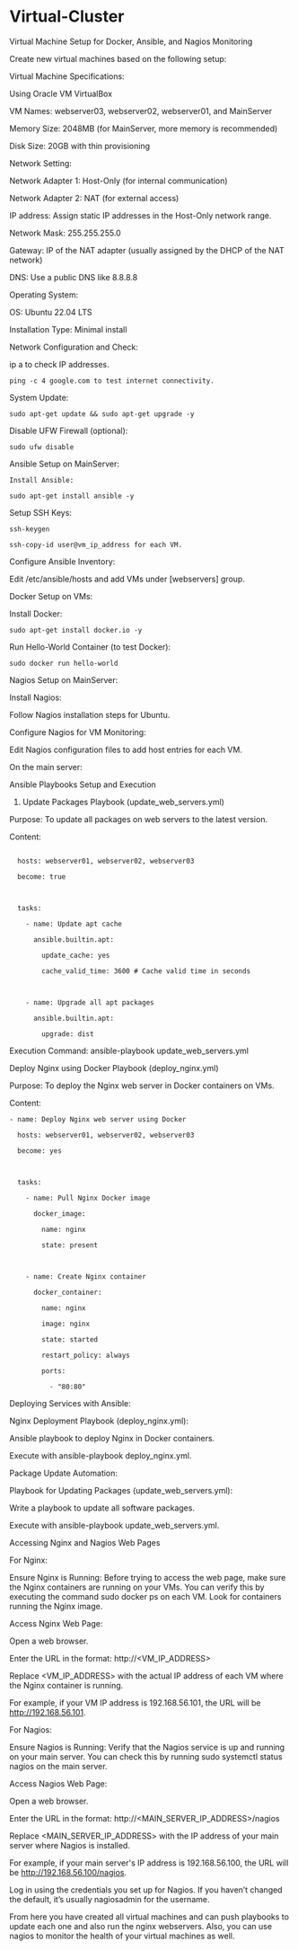 # Virtual-Cluster
Virtual Machine Setup for Docker, Ansible, and Nagios Monitoring

Create new virtual machines based on the following setup:

 

Virtual Machine Specifications:

Using Oracle VM VirtualBox

VM Names: webserver03, webserver02, webserver01, and MainServer

Memory Size: 2048MB (for MainServer, more memory is recommended)

Disk Size: 20GB with thin provisioning

 

Network Setting:

Network Adapter 1: Host-Only (for internal communication)

Network Adapter 2: NAT (for external access)

IP address: Assign static IP addresses in the Host-Only network range.

Network Mask: 255.255.255.0

Gateway: IP of the NAT adapter (usually assigned by the DHCP of the NAT network)

DNS: Use a public DNS like 8.8.8.8

Operating System:

OS: Ubuntu 22.04 LTS

Installation Type: Minimal install

 

Network Configuration and Check:

ip a to check IP addresses.

```ping -c 4 google.com to test internet connectivity.```

 

System Update:

```sudo apt-get update && sudo apt-get upgrade -y```

Disable UFW Firewall (optional):

```sudo ufw disable```

Ansible Setup on MainServer:

```Install Ansible:```

```sudo apt-get install ansible -y```

Setup SSH Keys:

```ssh-keygen```

```ssh-copy-id user@vm_ip_address for each VM.```

Configure Ansible Inventory:

Edit /etc/ansible/hosts and add VMs under [webservers] group.

Docker Setup on VMs:

Install Docker:

```sudo apt-get install docker.io -y```

Run Hello-World Container (to test Docker):

```sudo docker run hello-world```

Nagios Setup on MainServer:

Install Nagios:

Follow Nagios installation steps for Ubuntu.

Configure Nagios for VM Monitoring:

Edit Nagios configuration files to add host entries for each VM.

On the main server:

Ansible Playbooks Setup and Execution

1. Update Packages Playbook (update_web_servers.yml)

Purpose: To update all packages on web servers to the latest version.

Content:

```- name: Update all packages to the latest version on webservers

  hosts: webserver01, webserver02, webserver03

  become: true

 

  tasks:

    - name: Update apt cache

      ansible.builtin.apt:

        update_cache: yes

        cache_valid_time: 3600 # Cache valid time in seconds

 

    - name: Upgrade all apt packages

      ansible.builtin.apt:

        upgrade: dist 
```

 

Execution Command: ansible-playbook update_web_servers.yml

 

Deploy Nginx using Docker Playbook (deploy_nginx.yml)

Purpose: To deploy the Nginx web server in Docker containers on VMs.

Content:
```
- name: Deploy Nginx web server using Docker

  hosts: webserver01, webserver02, webserver03

  become: yes

 

  tasks:

    - name: Pull Nginx Docker image

      docker_image:

        name: nginx

        state: present

 

    - name: Create Nginx container

      docker_container:

        name: nginx

        image: nginx

        state: started

        restart_policy: always

        ports:

          - "80:80"
```
 

 

Deploying Services with Ansible:

Nginx Deployment Playbook (deploy_nginx.yml):

Ansible playbook to deploy Nginx in Docker containers.

Execute with ansible-playbook deploy_nginx.yml.

Package Update Automation:

Playbook for Updating Packages (update_web_servers.yml):

Write a playbook to update all software packages.

Execute with ansible-playbook update_web_servers.yml.

 

Accessing Nginx and Nagios Web Pages

For Nginx:

Ensure Nginx is Running: Before trying to access the web page, make sure the Nginx containers are running on your VMs. You can verify this by executing the command sudo docker ps on each VM. Look for containers running the Nginx image.

 

Access Nginx Web Page:

 

Open a web browser.

Enter the URL in the format: http://<VM_IP_ADDRESS>

Replace <VM_IP_ADDRESS> with the actual IP address of each VM where the Nginx container is running.

For example, if your VM IP address is 192.168.56.101, the URL will be http://192.168.56.101.

For Nagios:

Ensure Nagios is Running: Verify that the Nagios service is up and running on your main server. You can check this by running sudo systemctl status nagios on the main server.

Access Nagios Web Page:

Open a web browser.

Enter the URL in the format: http://<MAIN_SERVER_IP_ADDRESS>/nagios

Replace <MAIN_SERVER_IP_ADDRESS> with the IP address of your main server where Nagios is installed.

For example, if your main server's IP address is 192.168.56.100, the URL will be http://192.168.56.100/nagios.

Log in using the credentials you set up for Nagios. If you haven’t changed the default, it’s usually nagiosadmin for the username.



From here you have created all virtual machines and can push playbooks to update each one and also run the nginx webservers. Also, you can use nagios to monitor the health of your virtual machines as well. 

